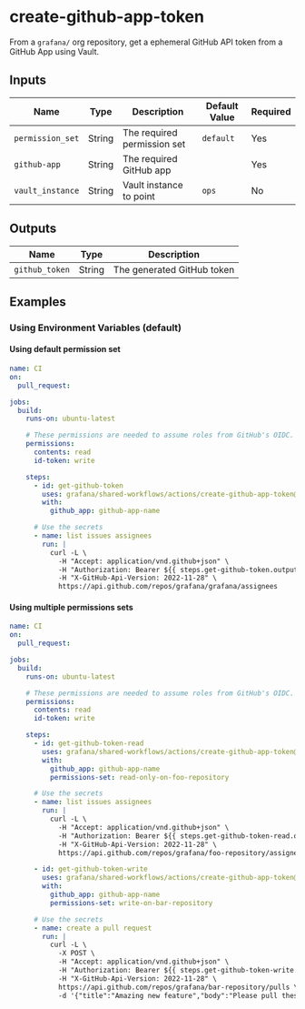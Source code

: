 # create-github-app-token

From a `grafana/` org repository, get a ephemeral GitHub API token from a GitHub App using Vault.

## Inputs

| Name             | Type   | Description                 | Default Value | Required |
| ---------------- | ------ | --------------------------- | ------------- | -------- |
| `permission_set` | String | The required permission set | `default`     | Yes      |
| `github-app`     | String | The required GitHub app     |               | Yes      |
| `vault_instance` | String | Vault instance to point     | `ops`         | No       |

## Outputs

| Name           | Type   | Description                |
| -------------- | ------ | -------------------------- |
| `github_token` | String | The generated GitHub token |

## Examples

### Using Environment Variables (default)

<!-- x-release-please-start-version -->

#### Using default permission set

```yaml
name: CI
on:
  pull_request:

jobs:
  build:
    runs-on: ubuntu-latest

    # These permissions are needed to assume roles from GitHub's OIDC.
    permissions:
      contents: read
      id-token: write

    steps:
      - id: get-github-token
        uses: grafana/shared-workflows/actions/create-github-app-token@create-github-app-token/v0.1.0
        with:
          github_app: github-app-name

      # Use the secrets
      - name: list issues assignees
        run: |
          curl -L \
            -H "Accept: application/vnd.github+json" \
            -H "Authorization: Bearer ${{ steps.get-github-token.outputs.github_token }}" \
            -H "X-GitHub-Api-Version: 2022-11-28" \
            https://api.github.com/repos/grafana/grafana/assignees
```

#### Using multiple permissions sets

```yaml
name: CI
on:
  pull_request:

jobs:
  build:
    runs-on: ubuntu-latest

    # These permissions are needed to assume roles from GitHub's OIDC.
    permissions:
      contents: read
      id-token: write

    steps:
      - id: get-github-token-read
        uses: grafana/shared-workflows/actions/create-github-app-token@create-github-app-token/v0.1.0
        with:
          github_app: github-app-name
          permissions-set: read-only-on-foo-repository

      # Use the secrets
      - name: list issues assignees
        run: |
          curl -L \
            -H "Accept: application/vnd.github+json" \
            -H "Authorization: Bearer ${{ steps.get-github-token-read.outputs.github_token }}" \
            -H "X-GitHub-Api-Version: 2022-11-28" \
            https://api.github.com/repos/grafana/foo-repository/assignees

      - id: get-github-token-write
        uses: grafana/shared-workflows/actions/create-github-app-token@create-github-app-token/v0.1.0
        with:
          github_app: github-app-name
          permissions-set: write-on-bar-repository

      # Use the secrets
      - name: create a pull request
        run: |
          curl -L \
            -X POST \
            -H "Accept: application/vnd.github+json" \
            -H "Authorization: Bearer ${{ steps.get-github-token-write.outputs.github_token }}" \
            -H "X-GitHub-Api-Version: 2022-11-28" \
            https://api.github.com/repos/grafana/bar-repository/pulls \
            -d '{"title":"Amazing new feature","body":"Please pull these awesome changes in!","head":"octocat:new-feature","base":"master"}'
```

<!-- x-release-please-end-version -->
